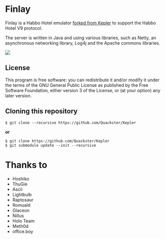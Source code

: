 # Finlay

Finlay is a Habbo Hotel emulator [forked from Kepler](https://github.com/Quackster/Kepler) to support the Habbo Hotel V9 protocol.

The server is written in Java and using various libraries, such as Netty, an asynchronous networking library, Log4j and the Apache commons libraries.

![](https://i.imgur.com/iob5Aik.png)

## License

This program is free software: you can redistribute it and/or modify it under the terms of the GNU General Public License as published by the Free Software Foundation, either version 3 of the License, or (at your option) any later version.


## Cloning this repository

```
$ git clone --recursive https://github.com/Quackster/Kepler
```

**or**

```
$ git clone https://github.com/Quackster/Kepler
$ git submodule update --init --recursive
```

# Thanks to

* Hoshiko
* ThuGie
* Ascii
* Lightbulb
* Raptosaur
* Romuald
* Glaceon
* Nillus
* Holo Team
* Meth0d
* office.boy
